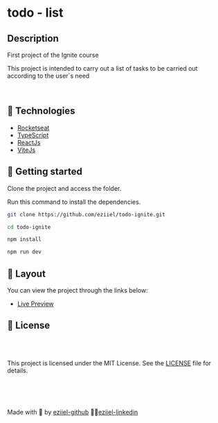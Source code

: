 # todo - list

## Description

<p> 
  First project of the Ignite course

  This project is intended to carry out a list of tasks to be carried out according to the user`s need
  
</p>

</br>

## 🧪 Technologies

- [Rocketseat](https://rocketseat.com.br)
- [TypeScript](https://www.typescriptlang.org/)
- [ReactJs](https://reactjs.org/)
- [ViteJs](https://vitejs.dev/)


## 🚀 Getting started

Clone the project and access the folder.

Run this command to install the dependencies.

```bash
git clone https://github.com/eziiel/todo-ignite.git

cd todo-ignite

npm install

npm run dev
```

## 🔖 Layout

You can view the project through the links below:

- [Live Preview](https://todo-ignite-inky.vercel.app)

## 📝 License


<br>
<br>


This project is licensed under the MIT License. See the [LICENSE](https://opensource.org/licenses/MIT) file for details.


<br>
<br>
<br>




Made with 💜 by [eziiel-github](https://github.com/eziiel) 🙌🚀[eziiel-linkedin](https://www.linkedin.com/in/eziel-pereira-ab8205229/)


